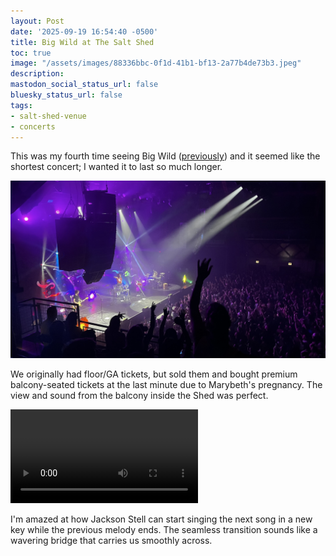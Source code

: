 ```yaml
---
layout: Post
date: '2025-09-19 16:54:40 -0500'
title: Big Wild at The Salt Shed
toc: true
image: "/assets/images/88336bbc-0f1d-41b1-bf13-2a77b4de73b3.jpeg"
description:
mastodon_social_status_url: false
bluesky_status_url: false
tags:
- salt-shed-venue
- concerts
---
```



This was my fourth time seeing Big Wild ([previously](https://www.joshbeckman.org/blog/attending/big-wild-at-red-rocks)) and it seemed like the shortest concert; I wanted it to last so much longer.

![Big Wild at Salt Shed](/assets/images/88336bbc-0f1d-41b1-bf13-2a77b4de73b3.jpeg)

We originally had floor/GA tickets, but sold them and bought premium balcony-seated tickets at the last minute due to Marybeth's pregnancy. The view and sound from the balcony inside the Shed was perfect. 

<video controls src="/assets/videos/0db5dbea-a75c-44c7-8d6b-0649399e23ea.quicktime"></video>

I'm amazed at how Jackson Stell can start singing the next song in a new key while the previous melody ends. The seamless transition sounds like a wavering bridge that carries us smoothly across.
